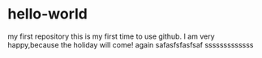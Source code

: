 # hello-world
my first repository
this is my first time to use github.
I am very happy,because the holiday will come!
again
safasfsfasfsaf
sssssssssssss
